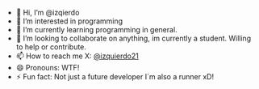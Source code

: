 - 👋 Hi, I’m @izqierdo
- 👀 I’m interested in programming
- 🌱 I’m currently learning programming in general.
- 💞️ I’m looking to collaborate on anything, im currently a student. Willing to help or contribute.
- 📫 How to reach me X: [@izquierdo21](https://x.com/izquierdo21)
- 😄 Pronouns: WTF!
- ⚡ Fun fact: Not just a future developer I´m also a runner xD!

<!---
izqierdo/izqierdo is a ✨ special ✨ repository because its `README.md` (this file) appears on your GitHub profile.
You can click the Preview link to take a look at your changes.
--->
